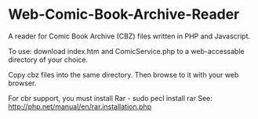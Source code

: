 Web-Comic-Book-Archive-Reader
=============================

A reader for Comic Book Archive (CBZ) files written in PHP and Javascript.

To use: download index.htm and ComicService.php to a web-accessable directory of your choice.

Copy cbz files into the same directory. Then browse to it with your web browser.

For cbr support, you must install Rar - sudo pecl install rar
See: http://php.net/manual/en/rar.installation.php